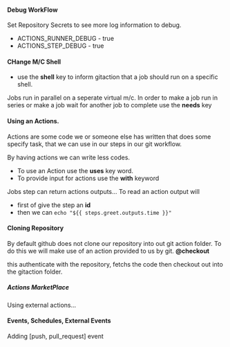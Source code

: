 #### Debug WorkFlow

Set Repository Secrets to see more log information to debug.

-   ACTIONS_RUNNER_DEBUG - true
-   ACTIONS_STEP_DEBUG - true

#### CHange M/C Shell

-   use the **shell** key to inform gitaction that a job should run on a specific shell.

Jobs run in parallel on a seperate virtual m/c.
In order to make a job run in series or make a job wait for another job to complete use the **needs** key

#### Using an Actions.

Actions are some code we or someone else has written that does some specify task, that we can use in our steps in our git workflow.

By having actions we can write less codes.

-   To use an Action use the **uses** key word.
-   To provide input for actions use the **with** keyword

Jobs step can return actions outputs...
To read an action output will

-   first of give the step an **id**
-   then we can `echo "${{ steps.greet.outputs.time }}"`

#### Cloning Repository

By default github does not clone our repository into out git action folder. To do this we will make use of an action provided to us by git. **@checkout**

this authenticate with the repository, fetchs the code then checkout out into the gitaction folder.

##### Actions MarketPlace
Using external actions...


#### Events, Schedules, External Events
Adding [push, pull_request] event

